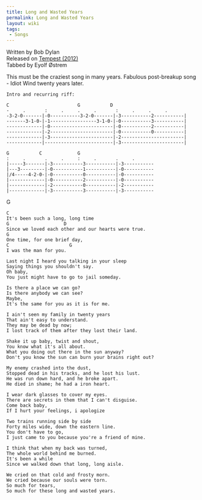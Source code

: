 ```yaml
---
title: Long and Wasted Years
permalink: Long and Wasted Years
layout: wiki
tags:
 - Songs
---
```


<span class="writtenby">Written by <span class="writer">Bob Dylan
</span></span>  
<span class="versioninfo">Released on [Tempest
(2012)](Tempest (2012))</span>  
<span class="tabbedby">Tabbed by <span class="tabber"> Eyolf Østrem
</span></span>

<div class="preamble">
This must be the craziest song in many years. Fabulous post-breakup song
- Idiot Wind twenty years later.

    Intro and recurring riff:

    C                         G           D
    -     .       :     .     .     .       :     .     .     .
    -3-2-0-------|-0-----------3-2-0-------|-3-----------2-----------|
    -------3-1-0-|-1-----------------3-1-0-|-0-----------3-----------|
    -------------|-0-----------------------|-0-----------2-----------|
    -------------|-2-----------------------|-0-----------0-----------|
    -------------|-3-----------------------|-2-----------------------|
    -------------|-------------------------|-3-----------------------|

    G           C             G
    :     .       .     .     :     .       .     .
    |-----3-------|-3-----------3-----------|-3-----------
    |---3---------|-0-----------1-----------|-0-----------
    |/4-----4-2-0-|-0-----------0-----------|-0-----------
    |-------------|-0-----------2-----------|-0-----------
    |-------------|-2-----------0-----------|-2-----------
    |-------------|-3-----------3-----------|-3-----------

</div>
<div class="chordcharts">
<div class="chords">
</div>
</div>
<div class="song">
    G

    C
    It's been such a long, long time
    G                    D
    Since we loved each other and our hearts were true.
    G
    One time, for one brief day,
    C                      G
    I was the man for you.

    Last night I heard you talking in your sleep
    Saying things you shouldn't say.
    Oh baby,
    You just might have to go to jail someday.

    Is there a place we can go?
    Is there anybody we can see?
    Maybe,
    It's the same for you as it is for me.

    I ain't seen my family in twenty years
    That ain't easy to understand.
    They may be dead by now;
    I lost track of them after they lost their land.

    Shake it up baby, twist and shout,
    You know what it's all about.
    What you doing out there in the sun anyway?
    Don't you know the sun can burn your brains right out?

    My enemy crashed into the dust,
    Stopped dead in his tracks, and he lost his lust.
    He was run down hard, and he broke apart.
    He died in shame; he had a iron heart.

    I wear dark glasses to cover my eyes.
    There are secrets in them that I can't disguise.
    Come back baby,
    If I hurt your feelings, i apologize

    Two trains running side by side
    Forty miles wide, down the eastern line.
    You don't have to go,
    I just came to you because you're a friend of mine.

    I think that when my back was turned,
    The whole world behind me burned.
    It's been a while
    Since we walked down that long, long aisle.

    We cried on that cold and frosty morn.
    We cried because our souls were torn.
    So much for tears,
    So much for these long and wasted years.

</div>

